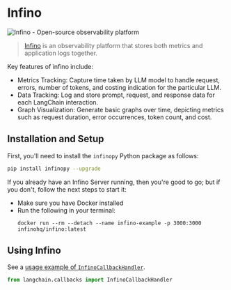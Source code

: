 # Infino

![Infino - Open-source observability platform](https://github.com/infinohq/infino)

>[Infino](https://github.com/infinohq/infino) is  an observability platform that stores both metrics and application logs together.

Key features of infino include:
- Metrics Tracking: Capture time taken by LLM model to handle request, errors, number of tokens, and costing indication for the particular LLM.
- Data Tracking: Log and store prompt, request, and response data for each LangChain interaction.
- Graph Visualization: Generate basic graphs over time, depicting metrics such as request duration, error occurrences, token count, and cost.

## Installation and Setup

First, you'll need to install the  `infinopy` Python package as follows:

```bash
pip install infinopy --upgrade
```

If you already have an Infino Server running, then you're good to go; but if
you don't, follow the next steps to start it:

- Make sure you have Docker installed
- Run the following in your terminal:
    ```
    docker run --rm --detach --name infino-example -p 3000:3000 infinohq/infino:latest
    ```

## Using Infino

See a [usage example of `InfinoCallbackHandler`](../modules/callbacks/examples/examples/infino.ipynb).

```python
from langchain.callbacks import InfinoCallbackHandler
```

